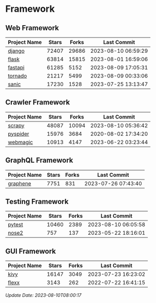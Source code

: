 # Framework

## Web Framework
| Project Name | Stars | Forks | Last Commit |
| ------------ | ----- | ----- | ----------- |
| [django](https://github.com/django/django) | 72407 | 29686 | 2023-08-10 06:59:29 |
| [flask](https://github.com/pallets/flask) | 63814 | 15815 | 2023-08-01 16:59:06 |
| [fastapi](https://github.com/tiangolo/fastapi) | 61285 | 5152 | 2023-08-09 17:05:31 |
| [tornado](https://github.com/tornadoweb/tornado) | 21217 | 5499 | 2023-08-09 00:33:06 |
| [sanic](https://github.com/sanic-org/sanic) | 17230 | 1528 | 2023-07-25 13:13:47 |

## Crawler Framework
| Project Name | Stars | Forks | Last Commit |
| ------------ | ----- | ----- | ----------- |
| [scrapy](https://github.com/scrapy/scrapy) | 48087 | 10094 | 2023-08-10 05:36:42 |
| [pyspider](https://github.com/binux/pyspider) | 15976 | 3684 | 2020-08-02 17:34:20 |
| [webmagic](https://github.com/code4craft/webmagic) | 10913 | 4147 | 2023-06-22 03:23:44 |

## GraphQL Framework
| Project Name | Stars | Forks | Last Commit |
| ------------ | ----- | ----- | ----------- |
| [graphene](https://github.com/graphql-python/graphene) | 7751 | 831 | 2023-07-26 07:43:40 |

## Testing Framework
| Project Name | Stars | Forks | Last Commit |
| ------------ | ----- | ----- | ----------- |
| [pytest](https://github.com/pytest-dev/pytest) | 10460 | 2389 | 2023-08-10 06:05:58 |
| [nose2](https://github.com/nose-devs/nose2) | 757 | 137 | 2023-05-22 18:16:01 |

## GUI Framework
| Project Name | Stars | Forks | Last Commit |
| ------------ | ----- | ----- | ----------- |
| [kivy](https://github.com/kivy/kivy) | 16147 | 3049 | 2023-07-23 16:23:02 |
| [flexx](https://github.com/flexxui/flexx) | 3143 | 262 | 2022-07-22 16:41:15 |

*Update Date: 2023-08-10T08:00:17*